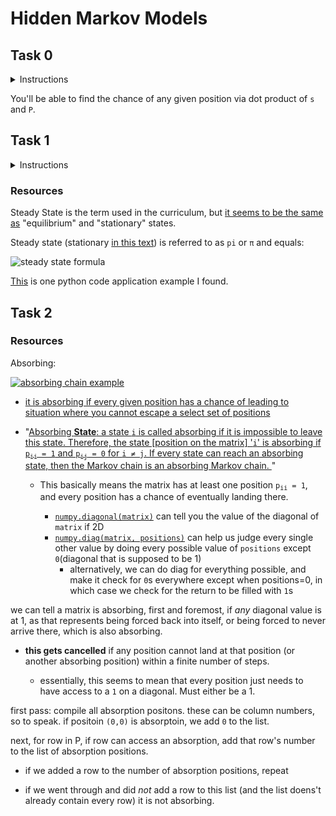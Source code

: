 # Hidden Markov Models

## Task 0

<details>
    <summary> Instructions</summary>

Write the function `def markov_chain(P, s, t=1):` that determines the probability of a markov chain being in a particular state after a specified number of iterations:

`P` is a square 2D numpy.ndarray of shape `(n, n)` representing the transition matrix

`P[i, j]` is the probability of transitioning from state i to state j
`n` is the number of states in the markov chain

* `s` is a numpy.ndarray of shape `(1, n)` representing the probability of starting in each state

* `t` is the number of iterations that the markov chain has been through

Returns: a `numpy.ndarray` of shape `(1, n)` representing the probability of being in a specific state after `t` iterations, or `None` on failure


</details>

You'll be able to find the chance of any given position via dot product of `s` and `P`.



## Task 1

<details>
    <summary> Instructions </summary>

    Write the function def regular(P): that determines the steady state probabilities of a regular markov chain:

P is a is a square 2D numpy.ndarray of shape (n, n) representing the transition matrix
P[i, j] is the probability of transitioning from state i to state j
n is the number of states in the markov chain
Returns: a numpy.ndarray of shape (1, n) containing the steady state probabilities, or None on failure

</details>


### Resources

Steady State is the term used in the curriculum, but [it seems to be the same as](https://math.stackexchange.com/questions/9325/equilibrium-distribution-steady-state-distribution-stationary-distribution-and) "equilibrium" and "stationary" states.

Steady state (stationary [in this text](https://towardsdatascience.com/markov-chain-analysis-and-simulation-using-python-4507cee0b06e)) is referred to as `pi` or `π` and equals:

![steady state formula](https://miro.medium.com/v2/resize:fit:396/format:webp/1*zbWBjSC1Xba9zODUDMkftA.png)

[This](https://stackoverflow.com/questions/52137856/steady-state-probabilities-markov-chain-python-implementation) is one python code application example I found.

## Task 2

### Resources

Absorbing:

[![absorbing chain example](https://upload.wikimedia.org/wikipedia/commons/thumb/1/10/Drunkard%E2%80%99s_walk.svg/1920px-Drunkard%E2%80%99s_walk.svg.png)](https://en.wikipedia.org/wiki/Absorbing_Markov_chain)

* [it is absorbing if every given position has a chance of leading to situation where you cannot escape a select set of positions](https://en.wikipedia.org/wiki/Absorbing_Markov_chain)

* "[Absorbing **State**: a state `i` is called absorbing if it is impossible to leave this state. Therefore, the state [position on the matrix] '`i`' is absorbing if `p`<sub>`ii`</sub>` = 1` and `p`<sub>`ij`</sub>` = 0` for `i ≠ j`. If every state can reach an absorbing state, then the Markov chain is an absorbing Markov chain.
](https://www.datacamp.com/tutorial/markov-chains-python-tutorial)"

  * This basically means the matrix has at least one position `p`<sub>`ii`</sub>` = 1`, and every position has a chance of eventually landing there.

    * [`numpy.diagonal(matrix)`](https://numpy.org/doc/stable/reference/generated/numpy.diagonal.html) can tell you the value of the diagonal of `matrix` if 2D
    * [`numpy.diag(matrix, positions)`](https://numpy.org/doc/stable/reference/generated/numpy.diag.html) can help us judge every single other value by doing every possible value of `positions` except `0`(diagonal that is supposed to be 1)
      * alternatively, we can do diag for everything possible, and make it check for `0`s everywhere except when positions=0, in which case we check for the return to be filled with `1`s

we can tell a matrix is absorbing, first and foremost, if *any* diagonal value is at 1, as that represents being forced back into itself, or being forced to never arrive there, which is also absorbing.

* **this gets cancelled** if any position cannot land  at that position (or another absorbing position) within a finite number of steps.

  * essentially, this seems to mean that every position just needs to have access to a `1` on a diagonal. Must either be a 1.


first pass: compile all absorption positons. these can be column numbers, so to speak. if positoin `(0,0)` is absorptoin, we add `0` to the list.

next, for row in P, if row can access an absorption, add that row's number to the list of absorption positions.

* if we added a row to the number of absorption positions, repeat

* if we went through and did *not* add a row to this list (and the list doens't already contain every row) it is not absorbing.

